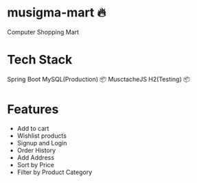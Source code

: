 # musigma-mart 🔥
Computer Shopping Mart

# Tech Stack

Spring Boot
MySQL(Production) 📦
MusctacheJS
H2(Testing) 📦


# Features

* Add to cart
* Wishlist products
* Signup and Login
* Order History
* Add Address
* Sort by Price
* Filter by Product Category

